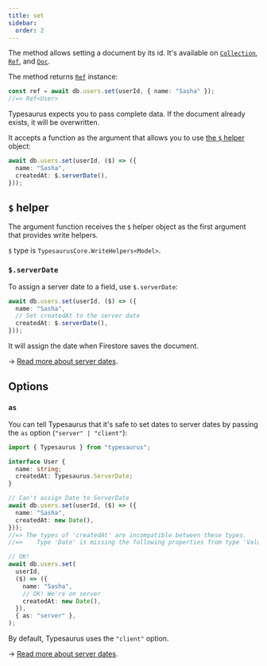 ```yaml
---
title: set
sidebar:
  order: 2
---
```


The method allows setting a document by its id. It's available on [`Collection`](/classes/collection/#set), [`Ref`](/classes/ref/#set), and [`Doc`](/classes/doc/#set).

The method returns [`Ref`](/docs/classes/ref) instance:

```ts
const ref = await db.users.set(userId, { name: "Sasha" });
//=> Ref<User>
```

Typesaurus expects you to pass complete data. If the document already exists, it will be overwritten.

It accepts a function as the argument that allows you to use [the `$` helper](#-helper) object:

```ts
await db.users.set(userId, ($) => ({
  name: "Sasha",
  createdAt: $.serverDate(),
}));
```

## `$` helper

The argument function receives the `$` helper object as the first argument that provides write helpers.

`$` type is `TypesaurusCore.WriteHelpers<Model>`.

### `$.serverDate`

To assign a server date to a field, use `$.serverDate`:

```ts
await db.users.set(userId, ($) => ({
  name: "Sasha",
  // Set createdAt to the server date
  createdAt: $.serverDate(),
}));
```

It will assign the date when Firestore saves the document.

→ [Read more about server dates](/type-safety/server-dates/).

## Options

### `as`

You can tell Typesaurus that it's safe to set dates to server dates by passing the `as` option (`"server" | "client"`):

```ts
import { Typesaurus } from "typesaurus";

interface User {
  name: string;
  createdAt: Typesaurus.ServerDate;
}

// Can't assign Date to ServerDate
await db.users.set(userId, ($) => ({
  name: "Sasha",
  createdAt: new Date(),
}));
//=> The types of 'createdAt' are incompatible between these types.
//=>    Type 'Date' is missing the following properties from type 'ValueServerDate': type, kind

// OK!
await db.users.set(
  userId,
  ($) => ({
    name: "Sasha",
    // OK! We're on server
    createdAt: new Date(),
  }),
  { as: "server" },
);
```

By default, Typesaurus uses the `"client"` option.

→ [Read more about server dates](/type-safety/server-dates/).
